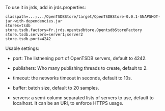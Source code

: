 To use it in jrds, add in jrds.properties:

    classpath=...;.../OpenTSDBStore/target/OpenTSDBStore-0.0.1-SNAPSHOT-jar-with-dependencies.jar
    stores=tsdb
    store.tsdb.factory=fr.jrds.opentsdbtore.OpentsdbStoreFactory
    store.tsdb.servers=server1;server2
    store.tsdb.port=4242
    
Usable settings:

 * port: The listnening port of OpenTSDB servers, default to 4242.

 * publishers: Who many publishing threads to create, default to 2.

 * timeout: the networks timeout in seconds, default to 10s.

 * buffer: batch size, default to 20 samples.

 * servers: a semi-column separated lists of servers to use, default to localhost. It can be an URI, to enforce HTTPS usage.

